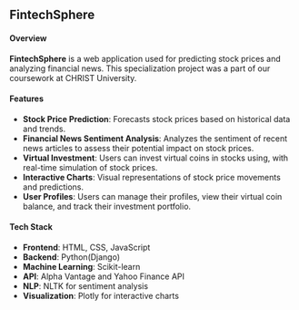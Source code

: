 ## FintechSphere

#### Overview

**FintechSphere** is a web application used for predicting stock prices and analyzing financial news. This specialization project was a part of our coursework at CHRIST University.

#### Features

- **Stock Price Prediction**: Forecasts stock prices based on historical data and trends.
- **Financial News Sentiment Analysis**: Analyzes the sentiment of recent news articles to assess their potential impact on stock prices.
- **Virtual Investment**: Users can invest virtual coins in stocks using, with real-time simulation of stock prices.
- **Interactive Charts**: Visual representations of stock price movements and predictions.
- **User Profiles**: Users can manage their profiles, view their virtual coin balance, and track their investment portfolio.

#### Tech Stack

- **Frontend**: HTML, CSS, JavaScript
- **Backend**: Python(Django)
- **Machine Learning**: Scikit-learn
- **API**: Alpha Vantage and Yahoo Finance API
- **NLP**: NLTK for sentiment analysis
- **Visualization**: Plotly for interactive charts
